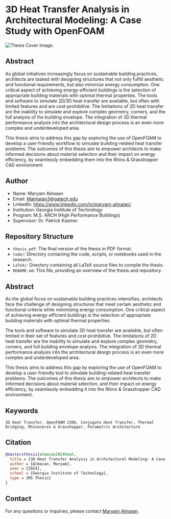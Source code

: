 # 3D Heat Transfer Analysis in Architectural Modeling: A Case Study with OpenFOAM

![Thesis Cover Image.](https://github.com/kastnerp/MT-3D-Heat-Transfer-Analysis-in-Architectural-Modeling/blob/main/LaTeX/Figures/newvalleg.png)

## Abstract

As global initiatives increasingly focus on sustainable building practices, architects are tasked with designing structures that not only fulfill aesthetic and functional requirements, but also minimize energy consumption. One critical aspect of achieving energy-efficient buildings is the selection of appropriate building materials with optimal thermal properties. 
The tools and software to simulate 2D/3D heat transfer are available, but often with limited features and are cost-prohibitive. The limitations of 2D heat transfer are the inability to simulate and explore complex geometry, corners, and the full analysis of the building envelope.
The integration of 3D thermal performance analysis into the architectural design process is an even more complex and underdeveloped area. 

This thesis aims to address this gap by exploring the use of OpenFOAM to develop a user-friendly workflow to simulate building-related heat transfer problems.
The outcomes of this thesis aim to empower architects to make informed decisions about material selection and their impact on energy efficiency, by seamlessly embedding them into the Rhino \& Grasshopper CAD environment.

## Author

- Name: Maryam Almaian
- Email: Malmaian3@gatech.edu
- LinkedIn: https://www.linkedin.com/in/maryam-almaian/
- Institution: Georgia Institute of Technology
- Program: M.S. ARCH (High Performance Buildings)
- Supervisor: Dr. Patrick Kastner

## Repository Structure

- `thesis.pdf`: The final version of the thesis in PDF format.
- `Code/`: Directory containing the code, scripts, or notebooks used in the research.
- `LaTeX/`: Directory containing all LaTeX source files to compile the thesis.
- `README.md`: This file, providing an overview of the thesis and repository.

## Abstract

As the global focus on sustainable building practices intensifies, architects face the
challenge of designing structures that meet certain aesthetic and functional criteria while minimizing energy consumption. One critical aspect of achieving energy-efficient buildings is the selection of appropriate building materials with optimal thermal properties.

The tools and software to simulate 2D heat transfer are available, but often limited
in their set of features and cost-prohibitive. The limitations of 2D heat transfer are the
inability to simulate and explore complex geometry, corners, and full building envelope
analysis. The integration of 3D thermal performance analysis into the architectural design process is an even more complex and underdeveloped area.

This thesis aims to address this gap by exploring the use of OpenFOAM to develop a
user-friendly tool to simulate building-related heat transfer problems. The outcomes of this thesis aim to empower architects to make informed decisions about material selection, and their impact on energy efficiency, by seamlessly embedding it into the Rhino & Grasshopper CAD environment.

## Keywords

`3D Heat Transfer, OpenFOAM 2306, Conjugate Heat Transfer, Thermal Bridging, Rhinoceros & Grasshopper, Parametric Architecture`

## Citation

```bibtex
@mastersthesis{almaian2024heat,
  title = {3D Heat Transfer Analysis in Architectural Modeling: A Case Study with OpenFOAM},
  author = {Almaian, Maryam},
  year = {2024},
  school = {Georgia Institute of Technology},
  type = {MS Thesis}
}
```

## Contact

For any questions or inquiries, please contact [Maryam Almaian](mailto:Malmaian3@gatech.edu).
